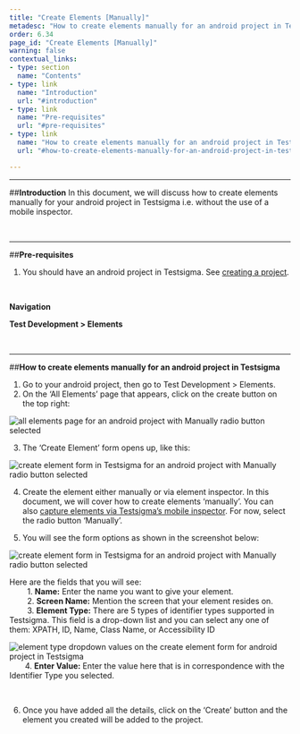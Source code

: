 ```yaml
---
title: "Create Elements [Manually]"
metadesc: "How to create elements manually for an android project in Testsigma."
order: 6.34
page_id: "Create Elements [Manually]"
warning: false
contextual_links:
- type: section
  name: "Contents"
- type: link
  name: "Introduction"
  url: "#introduction"
- type: link
  name: "Pre-requisites"
  url: "#pre-requisites"
- type: link
  name: "How to create elements manually for an android project in Testsigma"
  url: "#how-to-create-elements-manually-for-an-android-project-in-testsigma"

---
```


---
##**Introduction**
In this document, we will discuss how to create elements manually for your android project in Testsigma i.e. without the use of a mobile inspector.

<br>

---
##**Pre-requisites**
1. You should have an android project in Testsigma. See [creating a project](https://testsigma.com/docs/projects/overview/).

<br>

**Navigation**

**Test Development > Elements**

<br>

---
##**How to create elements manually for an android project in Testsigma**
1. Go to your android project, then go to Test Development > Elements.
2. On the ‘All Elements’ page that appears, click on the create button on the top right:

![all elements page for an android project with Manually radio button selected](https://docs.testsigma.com/images/create-manually/all-elements-page-create-element-manually-android-testsigma.png)

3. The ‘Create Element’ form opens up, like this:

![create element form in Testsigma for an android project with Manually radio button selected](https://docs.testsigma.com/images/create-manually/create-element-form-highlighted-manually-android-testsigma.png)

4.  Create the element either manually or via element inspector. In this document, we will cover how to create elements ‘manually’. You can also [capture elements via Testsigma’s mobile inspector](https://testsigma.com/docs/elements/android-apps/capture-single-element/). For now, select the radio button ‘Manually’.

5. You will see the form options as shown in the screenshot below:

![create element form in Testsigma for an android project with Manually radio button selected](https://docs.testsigma.com/images/create-manually/create-element-manually-android-testsigma.png)

Here are the fields that you will see:<br>
&emsp;&emsp; 1. **Name:** Enter the name you want to give your element.<br>
&emsp;&emsp; 2. **Screen Name:** Mention the screen that your element resides on.<br>
&emsp;&emsp; 3. **Element Type:** There are 5 types of identifier types supported in Testsigma. This field is a drop-down list and you can select any one of them: XPATH, ID, Name, Class Name, or Accessibility ID<br>

![element type dropdown values on the create element form for android project in Testsigma](https://docs.testsigma.com/images/create-manually/element-type-dropdown-value-create-an-element-android-testsigma.png)
&emsp;&emsp;4. **Enter Value:** Enter the value here that is in correspondence with the Identifier Type you selected.

<br>

6. Once you have added all the details, click on the ‘Create’ button and the element you created will be added to the project.
